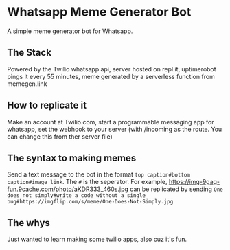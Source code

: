 # Whatsapp Meme Generator Bot
A simple meme generator bot for Whatsapp.

## The Stack
Powered by the Twilio whatsapp api, server hosted on repl.it, uptimerobot pings it every 55 minutes, meme generated by a serverless function from memegen.link

## How to replicate it
Make an account at Twilio.com, start a programmable messaging app for whatsapp, set the webhook to your server (with /incoming as the route. You can change this from ther server file)

## The syntax to making memes
Send a text message to the bot in the format `top caption#bottom caption#image link`. The `#` is the seperator. For example, https://img-9gag-fun.9cache.com/photo/aKDR333_460s.jpg can be replicated by sending `One does not simply#write a code without a single bug#https://imgflip.com/s/meme/One-Does-Not-Simply.jpg`

## The whys
Just wanted to learn making some twilio apps, also cuz it's fun.
